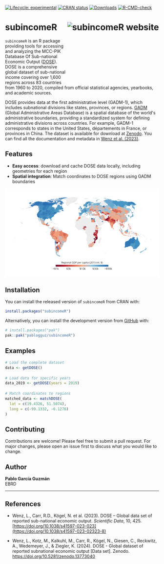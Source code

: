 
<!-- badges: start -->
[![Lifecycle: experimental](https://img.shields.io/badge/lifecycle-experimental-orange.svg)](https://lifecycle.r-lib.org/articles/stages.html#experimental)
[![CRAN status](https://www.r-pkg.org/badges/version/subincomeR)](https://CRAN.R-project.org/package=subincomeR)
[![Downloads](https://cranlogs.r-pkg.org/badges/grand-total/subincomeR)](https://cran.r-project.org/package=subincomeR)
[![R-CMD-check](https://github.com/pablogguz/subincomeR/actions/workflows/R-CMD-check.yaml/badge.svg)](https://github.com/pablogguz/subincomeR/actions/workflows/R-CMD-check.yaml)
<!-- badges: end -->

# subincomeR <a href="https://pablogguz.github.io/subincomeR/"><img src="man/figures/logo.png" align="right" height="200" alt="subincomeR website" /></a>

`subincomeR` is an R package providing tools for accessing and analyzing the MCC-PIK Database Of Sub-national Economic Output ([DOSE](https://www.nature.com/articles/s41597-023-02323-8)). DOSE is a comprehensive global dataset of sub-national income covering over 1,600 regions across 83 countries from 1960 to 2020, compiled from official statistical agencies, yearbooks, and academic sources.

DOSE provides data at the first administrative level (GADM-1), which includes subnational divisions like states, provinces, or regions. [GADM](https://gadm.org/) (Global Administrative Areas Database) is a spatial database of the world's administrative boundaries, providing a standardized system for defining administrative divisions across countries. For example, GADM-1 corresponds to states in the United States, départements in France, or provinces in China. The dataset is available for download at [Zenodo](https://zenodo.org/records/13773040). You can find all the documentation and metadata in [Wenz et al. (2023)](https://www.nature.com/articles/s41597-023-02323-8).

## Features 
-   **Easy access**: download and cache DOSE data locally, including geometries for each region
-   **Spatial integration**: Match coordinates to DOSE regions using GADM boundaries

![](man/figures/map.png)

## Installation 

You can install the released version of `subincomeR` from CRAN with:

``` r
install.packages("subincomeR")
```

Alternatively, you can install the development version from [GitHub](https://github.com/) with:

``` r
# install.packages("pak")
pak::pak("pablogguz/subincomeR")
```

## Examples

```r
# Load the complete dataset
data <- getDOSE()

# Load data for specific years
data_2019 <- getDOSE(years = 2019)

# Match coordinates to regions
matched_data <- matchDOSE(
  lat = c(19.4326, 51.5074),
  long = c(-99.1332, -0.1276)
)
```

## Contributing

Contributions are welcome! Please feel free to submit a pull request. For major changes, please open an issue first to discuss what you would like to change.

## Author

**Pablo García Guzmán**  
EBRD

-----------------------------------------------------------------

## References 

- Wenz, L., Carr, R.D., Kögel, N. et al. (2023). DOSE – Global data set of reported sub-national economic output. *Scientific Data*, 10, 425. [https://doi.org/10.1038/s41597-023-023](https://doi.org/10.1038/s41597-023-02323-8)

- Wenz, L., Kotz, M., Kalkuhl, M., Carr, R., Kögel, N., Giesen, C., Reckwitz, A., Wedemeyer, J., & Ziegler, K. (2024). DOSE - Global dataset of reported subnational economic output [Data set]. Zenodo. https://doi.org/10.5281/zenodo.13773040
